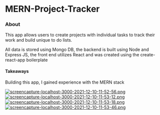 # MERN-Project-Tracker

### About

This app allows users to create projects with individual tasks to track their work and build unique to do lists. 

All data is stored using Mongo DB, the backend is built using Node and Express JS, the front end utilizes React and was created using the create-react-app boilerplate


#### Takeaways

Building this app, I  gained experience with the MERN stack


[![screencapture-localhost-3000-2021-12-10-11-52-56.png](https://i.postimg.cc/TwtTkpPs/screencapture-localhost-3000-2021-12-10-11-52-56.png)](https://postimg.cc/dkTM3QrR)
[![screencapture-localhost-3000-2021-12-10-11-53-12.png](https://i.postimg.cc/TYLT92vk/screencapture-localhost-3000-2021-12-10-11-53-12.png)](https://postimg.cc/rKT6ykmW)
[![screencapture-localhost-3000-2021-12-10-11-53-18.png](https://i.postimg.cc/J4fMdw1R/screencapture-localhost-3000-2021-12-10-11-53-18.png)](https://postimg.cc/SJfBJv2P)
[![screencapture-localhost-3000-2021-12-10-11-53-46.png](https://i.postimg.cc/dVGvbW1r/screencapture-localhost-3000-2021-12-10-11-53-46.png)](https://postimg.cc/pmVg8JKL)
